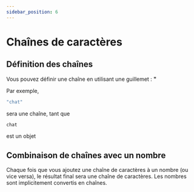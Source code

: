 ```yaml
---
sidebar_position: 6
---
```


# Chaînes de caractères


## Définition des chaînes

Vous pouvez définir une chaîne en utilisant une guillemet : **"**

Par exemple,

```jsx
"chat"
```
sera une chaîne, tant que

```jsx
chat
```
est un objet


## Combinaison de chaînes avec un nombre

Chaque fois que vous ajoutez une chaîne de caractères à un nombre (ou vice versa), le résultat final sera une chaîne de caractères. Les nombres sont implicitement convertis en chaînes. 
